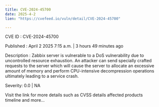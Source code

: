 ```yaml
---
title: CVE-2024-45700
date: 2025-4-2
lien: "https://cvefeed.io/vuln/detail/CVE-2024-45700"

---
```


CVE ID : CVE-2024-45700

Published :  April 2
2025
7:15 a.m. | 3 hours
49 minutes ago

Description : Zabbix server is vulnerable to a DoS vulnerability due to uncontrolled resource exhaustion. An attacker can send specially crafted requests to the server
which will cause the server to allocate an excessive amount of memory and perform CPU-intensive decompression operations
ultimately leading to a service crash.

Severity: 0.0 | NA

Visit the link for more details
such as CVSS details
affected products
timeline
and more...
